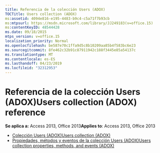 ```yaml
---
title: Referencia de la colección Users (ADOX)
TOCTitle: Users collection (ADOX)
ms:assetid: 4094e816-e195-4483-b9c4-c5a71f7b93cb
ms:mtpsurl: https://msdn.microsoft.com/library/JJ249183(v=office.15)
ms:contentKeyID: 48544428
ms.date: 09/18/2015
mtps_version: v=office.15
localization_priority: Normal
ms.openlocfilehash: be587e70c1ffa9d5c8b10209aa85b4f583bc6e23
ms.sourcegitcommit: 8fe462c32b91c87911942c188f3445e85a54137c
ms.translationtype: MT
ms.contentlocale: es-ES
ms.lasthandoff: 04/23/2019
ms.locfileid: "32312953"
---
```

# <a name="users-collection-adox-reference"></a><span data-ttu-id="6a852-102">Referencia de la colección Users (ADOX)</span><span class="sxs-lookup"><span data-stu-id="6a852-102">Users collection (ADOX) reference</span></span>

<span data-ttu-id="6a852-103">**Se aplica a:** Access 2013, Office 2013</span><span class="sxs-lookup"><span data-stu-id="6a852-103">**Applies to**: Access 2013, Office 2013</span></span>

- [<span data-ttu-id="6a852-104">Colección Users (ADOX)</span><span class="sxs-lookup"><span data-stu-id="6a852-104">Users collection (ADOX)</span></span>](users-collection-adox.md)
- [<span data-ttu-id="6a852-105">Propiedades, métodos y eventos de la colección Users (ADOX)</span><span class="sxs-lookup"><span data-stu-id="6a852-105">Users collection properties, methods, and events (ADOX)</span></span>](users-collection-properties-methods-and-events-adox.md)

